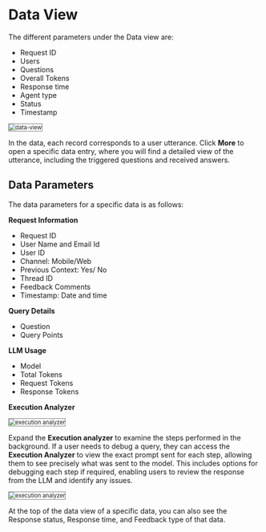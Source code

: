# Data View

The different parameters under the Data view are:

* Request ID
* Users
* Questions
* Overall Tokens
* Response time
* Agent type
* Status
* Timestamp

<img src="../images/log-view.png" alt="data-view" title="data-view" style="border: 1px solid gray; zoom:80%;">

In the data, each record corresponds to a user utterance. Click **More** to open a specific data entry, where you will find a detailed view of the utterance, including the triggered questions and received answers.


## Data Parameters

The data parameters for a specific data is as follows:

**Request Information**

* Request ID
* User Name and Email Id
* User ID
* Channel: Mobile/Web	
* Previous Context: Yes/ No
* Thread ID
* Feedback Comments
* Timestamp: Date and time

**Query Details**

* Question
* Query Points

**LLM Usage**

* Model
* Total Tokens
* Request Tokens
* Response Tokens

**Execution Analyzer**

<img src="<\<../images/execution analyzer.png\>>" alt="execution analyzer" title="execution analyzer" style="border: 1px solid gray; zoom:80%;">

Expand the **Execution analyzer** to examine the steps performed in the background. If a user needs to debug a query, they can access the **Execution Analyzer** to view the exact prompt sent for each step, allowing them to see precisely what was sent to the model. This includes options for debugging each step if required, enabling users to review the response from the LLM and identify any issues.

<img src="<\<../images/execution analyzer.gif\>>" alt="execution analyzer" title="execution analyzer" style="border: 1px solid gray; zoom:80%;">

At the top of the data view of a specific data, you can also see the Response status, Response time, and Feedback type of that data.
